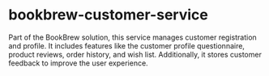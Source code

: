 # bookbrew-customer-service
Part of the BookBrew solution, this service manages customer registration and profile. It includes features like the customer profile questionnaire, product reviews, order history, and wish list. Additionally, it stores customer feedback to improve the user experience.
